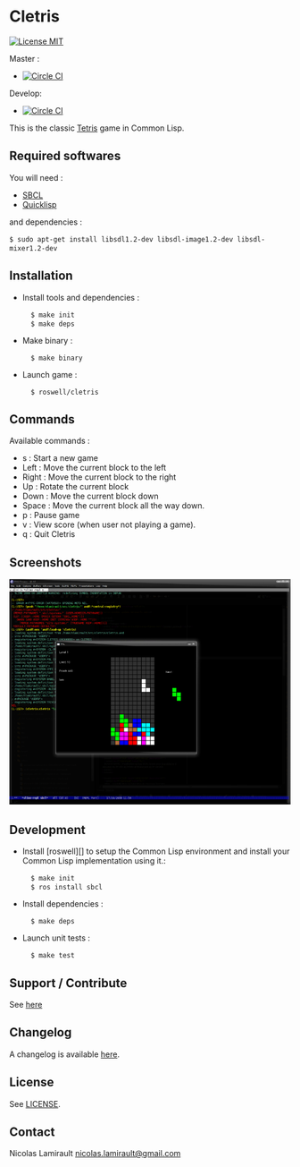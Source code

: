 Cletris
=======

[![License MIT][badge-license]][LICENSE]

Master :
* [![Circle CI](https://circleci.com/gh/nlamirault/cletris/tree/master.svg?style=svg)](https://circleci.com/gh/nlamirault/cletris/tree/master)

Develop:
* [![Circle CI](https://circleci.com/gh/nlamirault/cletris/tree/develop.svg?style=svg)](https://circleci.com/gh/nlamirault/cletris/tree/develop)

This is the classic [Tetris](http://en.wikipedia.org/wiki/Tetris) game in Common Lisp.

## Required softwares

You will need :

* [SBCL](http://www.sbcl.org)
* [Quicklisp](http://www.quicklisp.org)

and dependencies :

    $ sudo apt-get install libsdl1.2-dev libsdl-image1.2-dev libsdl-mixer1.2-dev

## Installation

* Install tools and dependencies :

        $ make init
        $ make deps

* Make binary :

        $ make binary

* Launch game :

        $ roswell/cletris

## Commands

Available commands :

* s : Start a new game
* Left : Move the current block to the left
* Right : Move the current block to the right
* Up : Rotate the current block
* Down : Move the current block down
* Space : Move the current block all the way down.
* p : Pause game
* v : View score (when user not playing a game).
* q : Quit Cletris


## Screenshots

![0.3](www/cletris-0.3.png)


## Development

* Install [roswell][] to setup the Common Lisp environment and install your
Common Lisp implementation using it.:

        $ make init
        $ ros install sbcl

* Install dependencies :

        $ make deps

* Launch unit tests :

        $ make test


## Support / Contribute

See [here](CONTRIBUTING.md)


## Changelog

A changelog is available [here](ChangeLog.md).

## License

See [LICENSE](LICENSE).


## Contact

Nicolas Lamirault <nicolas.lamirault@gmail.com>


[cletris]: https://github.com/nlamirault/cletris
[badge-license]: https://img.shields.io/badge/license-MIT-green.svg?style=flat
[LICENSE]: https://github.com/nlamirault/cletris/blob/master/LICENSE

[Issue tracker]: https://github.com/nlamirault/cletris/issues
